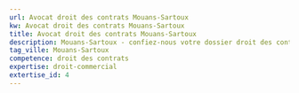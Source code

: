 ```yaml
---
url: Avocat droit des contrats Mouans-Sartoux
kw: Avocat droit des contrats Mouans-Sartoux
title: Avocat droit des contrats Mouans-Sartoux
description: Mouans-Sartoux - confiez-nous votre dossier droit des contrats
tag_ville: Mouans-Sartoux
competence: droit des contrats
expertise: droit-commercial
extertise_id: 4
---
```

